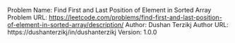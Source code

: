 Problem Name: Find First and Last Position of Element in Sorted Array
Problem URL: https://leetcode.com/problems/find-first-and-last-position-of-element-in-sorted-array/description/
Author: Dushan Terzikj
Author URL: https://dushanterzikj/in/dushanterzikj
Version: 1.0.0